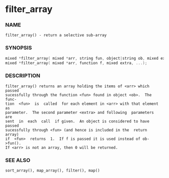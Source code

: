 # filter_array

### NAME

    filter_array() - return a selective sub-array

### SYNOPSIS
```c
mixed *filter_array( mixed *arr, string fun, object|string ob, mixed extra, ... );
mixed *filter_array( mixed *arr, function f, mixed extra, ...);
```
### DESCRIPTION

    filter_array() returns an array holding the items of <arr> which passed
    sucessfully through the function <fun> found in object <ob>.  The func‐
    tion  <fun>  is  called  for each element in <arr> with that element as
    parameter.  The second parameter <extra> and following  parameters  are
    sent  in  each  call  if given.  An object is considered to have passed
    sucessfully through <fun> (and hence is included in the  return  array)
    if  <fun>  returns  1.  If f is passed it is used instead of ob->fun().
    If <arr> is not an array, then 0 will be returned.

### SEE ALSO

    sort_array(), map_array(), filter(), map()
